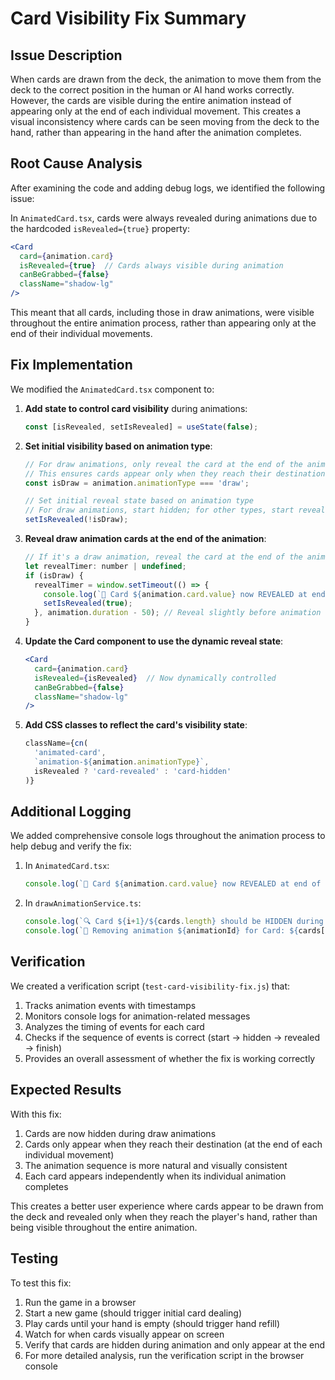 # Card Visibility Fix Summary

## Issue Description
When cards are drawn from the deck, the animation to move them from the deck to the correct position in the human or AI hand works correctly. However, the cards are visible during the entire animation instead of appearing only at the end of each individual movement. This creates a visual inconsistency where cards can be seen moving from the deck to the hand, rather than appearing in the hand after the animation completes.

## Root Cause Analysis
After examining the code and adding debug logs, we identified the following issue:

In `AnimatedCard.tsx`, cards were always revealed during animations due to the hardcoded `isRevealed={true}` property:

```jsx
<Card
  card={animation.card}
  isRevealed={true}  // Cards always visible during animation
  canBeGrabbed={false}
  className="shadow-lg"
/>
```

This meant that all cards, including those in draw animations, were visible throughout the entire animation process, rather than appearing only at the end of their individual movements.

## Fix Implementation
We modified the `AnimatedCard.tsx` component to:

1. **Add state to control card visibility** during animations:
   ```jsx
   const [isRevealed, setIsRevealed] = useState(false);
   ```

2. **Set initial visibility based on animation type**:
   ```jsx
   // For draw animations, only reveal the card at the end of the animation
   // This ensures cards appear only when they reach their destination
   const isDraw = animation.animationType === 'draw';
   
   // Set initial reveal state based on animation type
   // For draw animations, start hidden; for other types, start revealed
   setIsRevealed(!isDraw);
   ```

3. **Reveal draw animation cards at the end of the animation**:
   ```jsx
   // If it's a draw animation, reveal the card at the end of the animation
   let revealTimer: number | undefined;
   if (isDraw) {
     revealTimer = window.setTimeout(() => {
       console.log(`🎴 Card ${animation.card.value} now REVEALED at end of animation`);
       setIsRevealed(true);
     }, animation.duration - 50); // Reveal slightly before animation ends for smooth transition
   }
   ```

4. **Update the Card component to use the dynamic reveal state**:
   ```jsx
   <Card
     card={animation.card}
     isRevealed={isRevealed}  // Now dynamically controlled
     canBeGrabbed={false}
     className="shadow-lg"
   />
   ```

5. **Add CSS classes to reflect the card's visibility state**:
   ```jsx
   className={cn(
     'animated-card',
     `animation-${animation.animationType}`,
     isRevealed ? 'card-revealed' : 'card-hidden'
   )}
   ```

## Additional Logging
We added comprehensive console logs throughout the animation process to help debug and verify the fix:

1. In `AnimatedCard.tsx`:
   ```javascript
   console.log(`🎴 Card ${animation.card.value} now REVEALED at end of animation`);
   ```

2. In `drawAnimationService.ts`:
   ```javascript
   console.log(`🔍 Card ${i+1}/${cards.length} should be HIDDEN during animation and appear at the end`);
   console.log(`🔄 Removing animation ${animationId} for Card: ${cards[i].value}`);
   ```

## Verification
We created a verification script (`test-card-visibility-fix.js`) that:

1. Tracks animation events with timestamps
2. Monitors console logs for animation-related messages
3. Analyzes the timing of events for each card
4. Checks if the sequence of events is correct (start → hidden → revealed → finish)
5. Provides an overall assessment of whether the fix is working correctly

## Expected Results
With this fix:

1. Cards are now hidden during draw animations
2. Cards only appear when they reach their destination (at the end of each individual movement)
3. The animation sequence is more natural and visually consistent
4. Each card appears independently when its individual animation completes

This creates a better user experience where cards appear to be drawn from the deck and revealed only when they reach the player's hand, rather than being visible throughout the entire animation.

## Testing
To test this fix:
1. Run the game in a browser
2. Start a new game (should trigger initial card dealing)
3. Play cards until your hand is empty (should trigger hand refill)
4. Watch for when cards visually appear on screen
5. Verify that cards are hidden during animation and only appear at the end
6. For more detailed analysis, run the verification script in the browser console